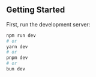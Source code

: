 ## Getting Started
First, run the development server:

```bash
npm run dev
# or
yarn dev
# or
pnpm dev
# or
bun dev
```